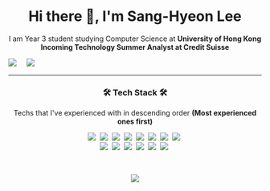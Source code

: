 <h1 align='center'> Hi there 👋, I'm Sang-Hyeon Lee </h1>

<p align='center'>
  I am Year 3 student studying Computer Science at <b>University of Hong Kong</b>
  <br/>
  <b>Incoming Technology Summer Analyst at Credit Suisse</b>
</p>


  <a href="https://www.linkedin.com/in/sang-hyeon-lee-a78843181/"><img src="https://img.shields.io/badge/linkedin-%230077B5.svg?&style=for-the-badge&logo=linkedin&logoColor=white" /></a>&nbsp;&nbsp;&nbsp;&nbsp;
  <a href="mailto:asamomo@connect.hku.hk?subject=Olá%20Stefany"><img src="https://img.shields.io/badge/gmail-%23D14836.svg?&style=for-the-badge&logo=gmail&logoColor=white" /></a>&nbsp;&nbsp;&nbsp;&nbsp;

</p>


<hr>

<h3 align="center">🛠 Tech Stack 🛠</h3>
<p align="center"> Techs that I've experienced with in descending order <b>(Most experienced ones first)</b> </p>
<p align="center">
  <img src="https://img.shields.io/badge/kotlin-%230095D5.svg?&style=for-the-badge&logo=kotlin&logoColor=white"/>&nbsp 
  <img src="https://img.shields.io/badge/java-%23ED8B00.svg?&style=for-the-badge&logo=java&logoColor=white"/>&nbsp 
  <img src="https://img.shields.io/badge/SpringBoot-6DB33F?style=for-the-badge&logo=Spring&logoColor=white"/></a>&nbsp 
  <img src="https://img.shields.io/badge/mysql-%2300f.svg?&style=for-the-badge&logo=mysql&logoColor=white"/>&nbsp 
  <img src="https://img.shields.io/badge/docker%20-%230db7ed.svg?&style=for-the-badge&logo=docker&logoColor=white"/>&nbsp 
  <img src="https://img.shields.io/badge/react%20-%2320232a.svg?&style=for-the-badge&logo=react&logoColor=%2361DAFB"/>&nbsp 
  <img src="https://img.shields.io/badge/javascript%20-%23323330.svg?&style=for-the-badge&logo=javascript&logoColor=%23F7DF1E"/>&nbsp 
  <img src="https://img.shields.io/badge/css-1572B6?style=for-the-badge&logo=css3&logoColor=white"/></a>&nbsp 
  <br>
  <img src="https://img.shields.io/badge/AWS%20-%23FF9900.svg?&style=for-the-badge&logo=amazon-aws&logoColor=white"/>&nbsp
  <img src="https://img.shields.io/badge/Django-092E20?style=for-the-badge&logo=Django&logoColor=white"/></a>&nbsp 
  <img src="https://img.shields.io/badge/python%20-%2314354C.svg?&style=for-the-badge&logo=python&logoColor=white"/>&nbsp 
  <img src="https://img.shields.io/badge/TensorFlow%20-%23FF6F00.svg?&style=for-the-badge&logo=TensorFlow&logoColor=white" />&nbsp 
  <img src="https://img.shields.io/badge/pandas%20-%23150458.svg?&style=for-the-badge&logo=pandas&logoColor=white" />&nbsp 
  <img src="https://img.shields.io/badge/C++-00599C?style=for-the-badge&logo=C%2B%2B&logoColor=white"/></a>&nbsp 

</p>
<br/>
<p align="center">
<a href="https://hits.seeyoufarm.com"><img src="https://hits.seeyoufarm.com/api/count/incr/badge.svg?url=https%3A%2F%2Fgithub.com%2FBobbyLeeSH%2Fhit-counter&count_bg=%238FA3F1&title_bg=%23A29D9D&icon=github.svg&icon_color=%23FFFFFF&title=hits&edge_flat=false"/></a>
</p>
<!--
**BobbyLeeSH/BobbyLeeSH** is a ✨ _special_ ✨ repository because its `README.md` (this file) appears on your GitHub profile.

Here are some ideas to get you started:

- 🔭 I’m currently working on ...
- 🌱 I’m currently learning ...
- 👯 I’m looking to collaborate on ...
- 🤔 I’m looking for help with ...
- 💬 Ask me about ...
- 📫 How to reach me: ...
- 😄 Pronouns: ...
- ⚡ Fun fact: ...
-->
